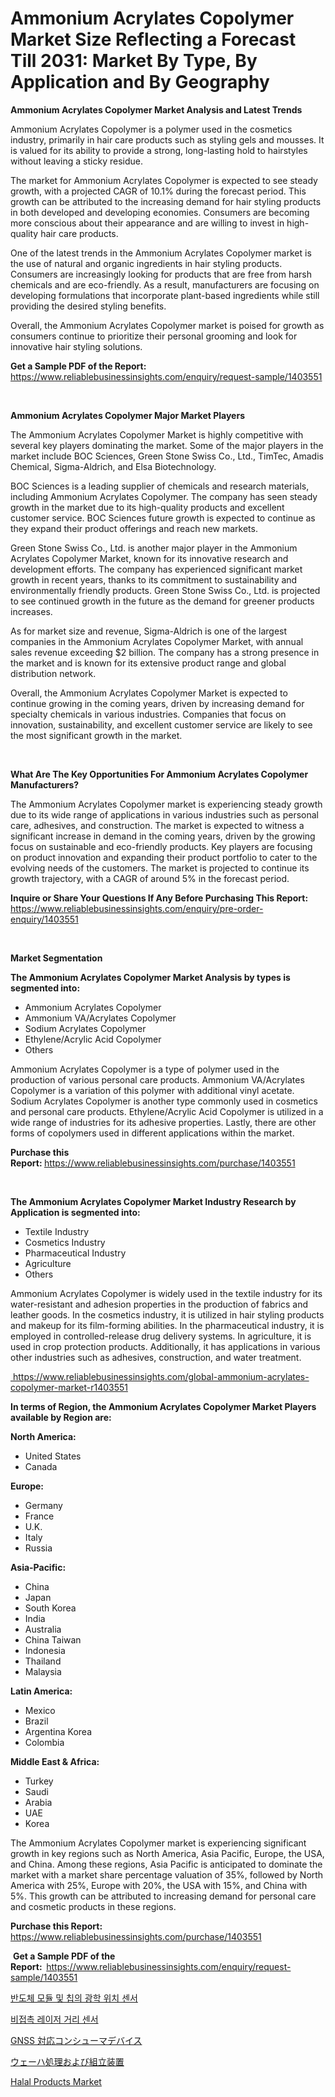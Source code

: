 <p><h1>Ammonium Acrylates Copolymer Market Size Reflecting a Forecast Till 2031: Market By Type, By Application and By Geography</h1></p><p><strong>Ammonium Acrylates Copolymer Market Analysis and Latest Trends</strong></p>
<p><p>Ammonium Acrylates Copolymer is a polymer used in the cosmetics industry, primarily in hair care products such as styling gels and mousses. It is valued for its ability to provide a strong, long-lasting hold to hairstyles without leaving a sticky residue. </p><p>The market for Ammonium Acrylates Copolymer is expected to see steady growth, with a projected CAGR of 10.1% during the forecast period. This growth can be attributed to the increasing demand for hair styling products in both developed and developing economies. Consumers are becoming more conscious about their appearance and are willing to invest in high-quality hair care products. </p><p>One of the latest trends in the Ammonium Acrylates Copolymer market is the use of natural and organic ingredients in hair styling products. Consumers are increasingly looking for products that are free from harsh chemicals and are eco-friendly. As a result, manufacturers are focusing on developing formulations that incorporate plant-based ingredients while still providing the desired styling benefits.</p><p>Overall, the Ammonium Acrylates Copolymer market is poised for growth as consumers continue to prioritize their personal grooming and look for innovative hair styling solutions.</p></p>
<p><strong>Get a Sample PDF of the Report:&nbsp;</strong> <a href="https://www.reliablebusinessinsights.com/enquiry/request-sample/1403551">https://www.reliablebusinessinsights.com/enquiry/request-sample/1403551</a></p>
<p>&nbsp;</p>
<p><strong>Ammonium Acrylates Copolymer Major Market Players</strong></p>
<p><p>The Ammonium Acrylates Copolymer Market is highly competitive with several key players dominating the market. Some of the major players in the market include BOC Sciences, Green Stone Swiss Co., Ltd., TimTec, Amadis Chemical, Sigma-Aldrich, and Elsa Biotechnology.</p><p>BOC Sciences is a leading supplier of chemicals and research materials, including Ammonium Acrylates Copolymer. The company has seen steady growth in the market due to its high-quality products and excellent customer service. BOC Sciences future growth is expected to continue as they expand their product offerings and reach new markets.</p><p>Green Stone Swiss Co., Ltd. is another major player in the Ammonium Acrylates Copolymer Market, known for its innovative research and development efforts. The company has experienced significant market growth in recent years, thanks to its commitment to sustainability and environmentally friendly products. Green Stone Swiss Co., Ltd. is projected to see continued growth in the future as the demand for greener products increases.</p><p>As for market size and revenue, Sigma-Aldrich is one of the largest companies in the Ammonium Acrylates Copolymer Market, with annual sales revenue exceeding $2 billion. The company has a strong presence in the market and is known for its extensive product range and global distribution network.</p><p>Overall, the Ammonium Acrylates Copolymer Market is expected to continue growing in the coming years, driven by increasing demand for specialty chemicals in various industries. Companies that focus on innovation, sustainability, and excellent customer service are likely to see the most significant growth in the market.</p></p>
<p>&nbsp;</p>
<p><strong>What Are The Key Opportunities For Ammonium Acrylates Copolymer Manufacturers?</strong></p>
<p><p>The Ammonium Acrylates Copolymer market is experiencing steady growth due to its wide range of applications in various industries such as personal care, adhesives, and construction. The market is expected to witness a significant increase in demand in the coming years, driven by the growing focus on sustainable and eco-friendly products. Key players are focusing on product innovation and expanding their product portfolio to cater to the evolving needs of the customers. The market is projected to continue its growth trajectory, with a CAGR of around 5% in the forecast period.</p></p>
<p><strong>Inquire or Share Your Questions If Any Before Purchasing This Report:</strong> <a href="https://www.reliablebusinessinsights.com/enquiry/pre-order-enquiry/1403551">https://www.reliablebusinessinsights.com/enquiry/pre-order-enquiry/1403551</a></p>
<p>&nbsp;</p>
<p><strong>Market Segmentation</strong></p>
<p><strong>The Ammonium Acrylates Copolymer Market Analysis by types is segmented into:</strong></p>
<p><ul><li>Ammonium Acrylates Copolymer</li><li>Ammonium VA/Acrylates Copolymer</li><li>Sodium Acrylates Copolymer</li><li>Ethylene/Acrylic Acid Copolymer</li><li>Others</li></ul></p>
<p><p>Ammonium Acrylates Copolymer is a type of polymer used in the production of various personal care products. Ammonium VA/Acrylates Copolymer is a variation of this polymer with additional vinyl acetate. Sodium Acrylates Copolymer is another type commonly used in cosmetics and personal care products. Ethylene/Acrylic Acid Copolymer is utilized in a wide range of industries for its adhesive properties. Lastly, there are other forms of copolymers used in different applications within the market.</p></p>
<p><strong>Purchase this Report:&nbsp;</strong><a href="https://www.reliablebusinessinsights.com/purchase/1403551">https://www.reliablebusinessinsights.com/purchase/1403551</a></p>
<p>&nbsp;</p>
<p><strong>The Ammonium Acrylates Copolymer Market Industry Research by Application is segmented into:</strong></p>
<p><ul><li>Textile Industry</li><li>Cosmetics Industry</li><li>Pharmaceutical Industry</li><li>Agriculture</li><li>Others</li></ul></p>
<p><p>Ammonium Acrylates Copolymer is widely used in the textile industry for its water-resistant and adhesion properties in the production of fabrics and leather goods. In the cosmetics industry, it is utilized in hair styling products and makeup for its film-forming abilities. In the pharmaceutical industry, it is employed in controlled-release drug delivery systems. In agriculture, it is used in crop protection products. Additionally, it has applications in various other industries such as adhesives, construction, and water treatment.</p></p>
<p><a href="https://www.reliablebusinessinsights.com/global-ammonium-acrylates-copolymer-market-r1403551">&nbsp;https://www.reliablebusinessinsights.com/global-ammonium-acrylates-copolymer-market-r1403551</a></p>
<p><strong>In terms of Region, the Ammonium Acrylates Copolymer Market Players available by Region are:</strong></p>
<p>
    <p> <strong> North America: </strong>
        <ul>
            <li>United States</li>
            <li>Canada</li>
        </ul>
        </p> 
    <p> <strong> Europe: </strong>
        <ul>
            <li>Germany</li>
            <li>France</li>
            <li>U.K.</li>
            <li>Italy</li>
            <li>Russia</li>
        </ul>
        </p> 
    <p> <strong> Asia-Pacific: </strong>
        <ul>
            <li>China</li>
            <li>Japan</li>
            <li>South Korea</li>
            <li>India</li>
            <li>Australia</li>
            <li>China Taiwan</li>
            <li>Indonesia</li>
            <li>Thailand</li>
            <li>Malaysia</li>
        </ul>
        </p> 
    <p> <strong> Latin America: </strong>
        <ul>
            <li>Mexico</li>
            <li>Brazil</li>
            <li>Argentina Korea</li>
            <li>Colombia</li>
        </ul>
        </p> 
    <p> <strong> Middle East & Africa: </strong>
        <ul>
            <li>Turkey</li>
            <li>Saudi</li>
            <li>Arabia</li>
            <li>UAE</li>
            <li>Korea</li>
        </ul>
    </p>
    </p>
<p><p>The Ammonium Acrylates Copolymer market is experiencing significant growth in key regions such as North America, Asia Pacific, Europe, the USA, and China. Among these regions, Asia Pacific is anticipated to dominate the market with a market share percentage valuation of 35%, followed by North America with 25%, Europe with 20%, the USA with 15%, and China with 5%. This growth can be attributed to increasing demand for personal care and cosmetic products in these regions.</p></p>
<p><strong>Purchase this Report: </strong><a href="https://www.reliablebusinessinsights.com/purchase/1403551">https://www.reliablebusinessinsights.com/purchase/1403551</a></p>
<p>&nbsp;<strong>Get a Sample PDF of the Report:&nbsp;&nbsp;</strong><a href="https://www.reliablebusinessinsights.com/enquiry/request-sample/1403551">https://www.reliablebusinessinsights.com/enquiry/request-sample/1403551</a></p>
<p><strong></strong></p>
<p><p><a href="https://github.com/Gregost89076vddcv/Market-Research-Report-List-1/blob/main/9883854124482.md">반도체 모듈 및 칩의 광학 위치 센서</a></p><p><a href="https://github.com/anton65482023/Market-Research-Report-List-1/blob/main/8230010124481.md">비접촉 레이저 거리 센서</a></p><p><a href="https://github.com/MosesSpinka1914/Market-Research-Report-List-2/blob/main/9981280114356.md">GNSS 対応コンシューマデバイス</a></p><p><a href="https://github.com/bevdtkn4419963/Market-Research-Report-List-2/blob/main/5871139114355.md">ウェーハ処理および組立装置</a></p><p><a href="https://issuu.com/reportprime-2/docs/halal-products-market-size-2030.pptx">Halal Products Market</a></p></p>